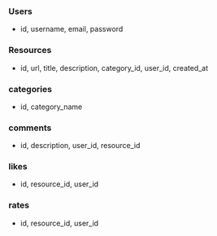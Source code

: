 ### Users
* id, username, email, password

### Resources
* id, url, title, description, category_id, user_id, created_at

### categories
* id, category_name

### comments
* id, description, user_id, resource_id

### likes
* id, resource_id, user_id

### rates
* id, resource_id, user_id
